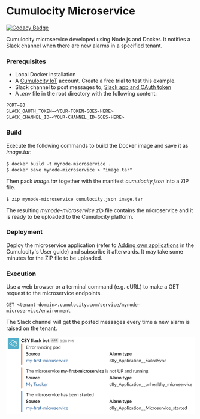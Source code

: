 # Cumulocity Microservice 

[![Codacy Badge](https://api.codacy.com/project/badge/Grade/49064d3b224c4c9284cf965d3e45e619)](https://app.codacy.com/app/manasesjesus/c8y_microservice_nodejs?utm_source=github.com&utm_medium=referral&utm_content=manasesjesus/c8y_microservice_nodejs&utm_campaign=Badge_Grade_Dashboard)

Cumulocity microservice developed using Node.js and Docker. It notifies a Slack channel when there are new alarms in a specified tenant.

### Prerequisites

*   Local Docker installation
*   A [Cumulocity IoT](https://cumulocity.com) account. Create a free trial to test this example.
*   Slack channel to post messages to, [Slack app and OAuth token](https://slack.dev/node-slack-sdk/getting-started)
*   A *.env* file in the root directory with the following content:

```properties
PORT=80
SLACK_OAUTH_TOKEN=<YOUR-TOKEN-GOES-HERE>
SLACK_CHANNEL_ID=<YOUR-CHANNEL_ID-GOES-HERE>
```

### Build

Execute the following commands to build the Docker image and save it as *image.tar*:

```shell
$ docker build -t mynode-microservice .
$ docker save mynode-microservice > "image.tar"
```

Then pack *image.tar* together with the manifest *cumulocity.json* into a ZIP file.

```shell
$ zip mynode-microservice cumulocity.json image.tar
```

The resulting *mynode-microservice.zip* file contains the microservice and it is ready to be uploaded to the Cumulocity platform.

### Deployment

Deploy the microservice application (refer to [Adding own applications](https://cumulocity.com/guides/users-guide/administration/#a-name-adding-applications-a-adding-own-applications) in the Cumulocity's User guide) and subscribe it afterwards. It may take some minutes for the ZIP file to be uploaded. 

### Execution

Use a web browser or a terminal command (e.g. cURL) to make a GET request to the microservice endpoints.

```http
GET <tenant-domain>.cumulocity.com/service/mynode-microservice/environment
```

The Slack channel will get the posted messages every time a new alarm is raised on the tenant.

![Slack app posting alarms](microservice-slack-alarms.png)
